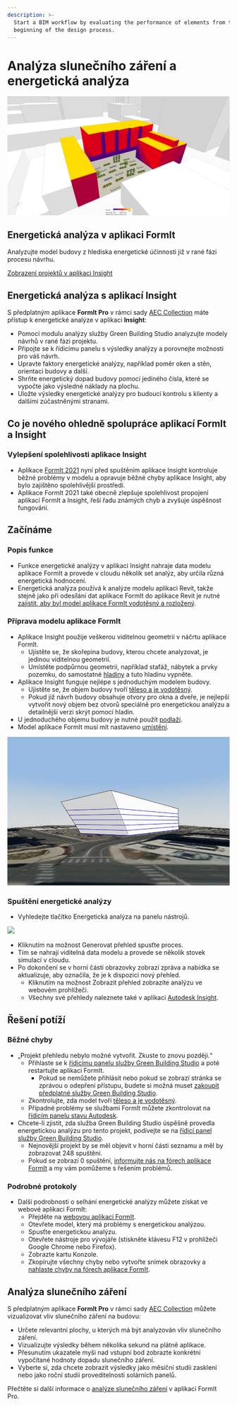 ```yaml
---
description: >-
  Start a BIM workflow by evaluating the performance of elements from the
  beginning of the design process.
---
```


# Analýza slunečního záření a energetická analýza

![](<../.gitbook/assets/20220317 Solar Analysis.png>)

## Energetická analýza v aplikaci FormIt

Analyzujte model budovy z hlediska energetické účinnosti již v rané fázi procesu návrhu.

[Zobrazení projektů v aplikaci Insight](https://gbs.autodesk.com/OneEnergy/Insight)

## Energetická analýza s aplikací Insight

S předplatným aplikace **FormIt Pro** v rámci sady [AEC Collection](https://www.autodesk.cz/collections/architecture-engineering-construction/overview) máte přístup k energetické analýze v aplikaci **Insight**:

* Pomocí modulu analýzy služby Green Building Studio analyzujte modely návrhů v rané fázi projektu.
* Připojte se k řídicímu panelu s výsledky analýzy a porovnejte možnosti pro váš návrh.
* Upravte faktory energetické analýzy, například poměr oken a stěn, orientaci budovy a další.
* Shrňte energetický dopad budovy pomocí jediného čísla, které se vypočte jako výsledné náklady na plochu.
* Uložte výsledky energetické analýzy pro budoucí kontrolu s klienty a dalšími zúčastněnými stranami.

## Co je nového ohledně spolupráce aplikací FormIt a Insight <a href="#insight-what-s-new" id="insight-what-s-new"></a>

### **Vylepšení spolehlivosti aplikace Insight** <a href="#improvements-to-insight-reliability" id="improvements-to-insight-reliability"></a>

* Aplikace [FormIt 2021](https://formit.autodesk.com/blog/post/introducing-formit-2021) nyní před spuštěním aplikace Insight kontroluje běžné problémy v modelu a opravuje běžné chyby aplikace Insight, aby bylo zajištěno spolehlivější prostředí.
* Aplikace FormIt 2021 také obecně zlepšuje spolehlivost propojení aplikací FormIt a Insight, řeší řadu známých chyb a zvyšuje úspěšnost fungování.

## Začínáme <a href="#insight-getting-started" id="insight-getting-started"></a>

### **Popis funkce** <a href="#how-it-works" id="how-it-works"></a>

* Funkce energetické analýzy v aplikaci Insight nahraje data modelu aplikace FormIt a provede v cloudu několik set analýz, aby určila různá energetická hodnocení.
* Energetická analýza používá k analýze modelu aplikaci Revit, takže stejně jako při odesílání dat aplikace FormIt do aplikace Revit je nutné [zajistit, aby byl model aplikace FormIt vodotěsný a rozložený](https://formit.autodesk.com/blog/post/repairing-solid-models).

### **Příprava modelu aplikace FormIt** <a href="#preparing-your-formit-model" id="preparing-your-formit-model"></a>

* Aplikace Insight použije veškerou viditelnou geometrii v náčrtu aplikace FormIt.
   * Ujistěte se, že skořepina budovy, kterou chcete analyzovat, je jedinou viditelnou geometrií.
   * Umístěte podpůrnou geometrii, například stafáž, nábytek a prvky pozemku, do samostatné [hladiny](../tool-library/layers.md) a tuto hladinu vypněte.
* Aplikace Insight funguje nejlépe s jednoduchým modelem budovy.
   * Ujistěte se, že objem budovy tvoří [těleso a je vodotěsný](https://formit.autodesk.com/blog/post/repairing-solid-models).
   * Pokud již návrh budovy obsahuje otvory pro okna a dveře, je nejlepší vytvořit nový objem bez otvorů speciálně pro energetickou analýzu a detailnější verzi skrýt pomocí hladin.
* U jednoduchého objemu budovy je nutné použít [podlaží](../tool-library/levels-and-area.md).
* Model aplikace FormIt musí mít nastaveno [umístění](../tool-library/setting-location.md).

![](../.gitbook/assets/insight.png)

### **Spuštění energetické analýzy** <a href="#starting-energy-analysis" id="starting-energy-analysis"></a>

* Vyhledejte tlačítko Energetická analýza na panelu nástrojů.

![](../.gitbook/assets/generate\_insight.png)

* Kliknutím na možnost Generovat přehled spusťte proces.
* Tím se nahrají viditelná data modelu a provede se několik stovek simulací v cloudu.
* Po dokončení se v horní části obrazovky zobrazí zpráva a nabídka se aktualizuje, aby označila, že je k dispozici nový přehled.
   * Kliknutím na možnost Zobrazit přehled zobrazíte analýzu ve webovém prohlížeči.
   * Všechny své přehledy naleznete také v aplikaci [Autodesk Insight](https://gbs.autodesk.com/OneEnergy/Insight).

## Řešení potíží <a href="#insight-troubleshooting" id="insight-troubleshooting"></a>

### **Běžné chyby** <a href="#common-errors" id="common-errors"></a>

* „Projekt přehledu nebylo možné vytvořit. Zkuste to znovu později.“
   * Přihlaste se k [řídicímu panelu služby Green Building Studio](https://gbs.autodesk.com/GBS/Project) a poté restartujte aplikaci FormIt.
      * Pokud se nemůžete přihlásit nebo pokud se zobrazí stránka se zprávou o odepření přístupu, budete si možná muset [zakoupit předplatné služby Green Building Studio](https://knowledge.autodesk.com/search-result/caas/CloudHelp/cloudhelp/ENU/BPA-Help/files/GUID-7FCFF904-F943-4020-BF7F-53AA7148673D-htm.html).
   * Zkontrolujte, zda model tvoří [těleso a je vodotěsný](https://formit.autodesk.com/blog/post/repairing-solid-models).
   * Případné problémy se službami FormIt můžete zkontrolovat na [řídicím panelu stavu Autodesk](https://health.autodesk.com).
* Chcete-li zjistit, zda služba Green Building Studio úspěšně provedla energetickou analýzu pro tento projekt, podívejte se na [řídicí panel služby Green Building Studio](https://gbs.autodesk.com/GBS/Project).
   * Nejnovější projekt by se měl objevit v horní části seznamu a měl by zobrazovat 248 spuštění.
   * Pokud se zobrazí 0 spuštění, [informujte nás na fórech aplikace FormIt](https://forums.autodesk.com/t5/formit-forum/bd-p/142) a my vám pomůžeme s řešením problémů.

### **Podrobné protokoly** <a href="#detailed-logs" id="detailed-logs"></a>

* Další podrobnosti o selhání energetické analýzy můžete získat ve webové aplikaci FormIt:
   * Přejděte na [webovou aplikaci FormIt](https://formit.autodesk.com/app).
   * Otevřete model, který má problémy s energetickou analýzou.
   * Spusťte energetickou analýzu.
   * Otevřete nástroje pro vývojáře (stiskněte klávesu F12 v prohlížeči Google Chrome nebo Firefox).
   * Zobrazte kartu Konzole.
   * Zkopírujte všechny chyby nebo vytvořte snímek obrazovky a [nahlaste chyby na fórech aplikace FormIt](https://forums.autodesk.com/t5/formit-forum/bd-p/142).

## Analýza slunečního záření

S předplatným aplikace **FormIt Pro** v rámci sady [AEC Collection](https://www.autodesk.cz/collections/architecture-engineering-construction/overview) můžete vizualizovat vliv slunečního záření na budovu:

* Určete relevantní plochy, u kterých má být analyzován vliv slunečního záření.
* Vizualizujte výsledky během několika sekund na plátně aplikace.
* Přesunutím ukazatele myši nad vstupní bod zobrazte konkrétní vypočítané hodnoty dopadu slunečního záření.
* Vyberte si, zda chcete zobrazit výsledky jako měsíční studii zasklení nebo jako roční studii proveditelnosti solárních panelů.

Přečtěte si další informace o [analýze slunečního záření](../tool-library/solar-analysis.md) v aplikaci FormIt Pro.
